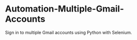 # Automation-Multiple-Gmail-Accounts
Sign in to multiple Gmail accounts using Python with Selenium. 
